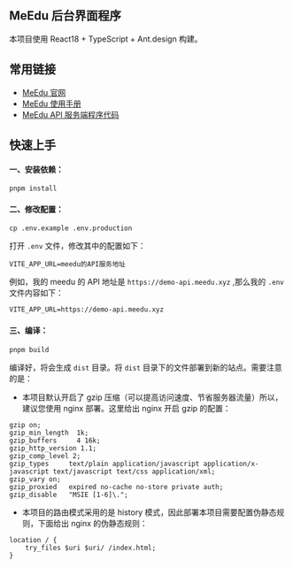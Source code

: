 ## MeEdu 后台界面程序

本项目使用 React18 + TypeScript + Ant.design 构建。

## 常用链接

- [MeEdu 官网](https://meedu.vip)
- [MeEdu 使用手册](https://www.yuque.com/meedu/fvvkbf)
- [MeEdu API 服务端程序代码](https://github.com/Qsnh/meedu)

## 快速上手

#### 一、安装依赖：

```
pnpm install
```

#### 二、修改配置：

```
cp .env.example .env.production
```

打开 `.env` 文件，修改其中的配置如下：

```
VITE_APP_URL=meedu的API服务地址
```

例如，我的 meedu 的 API 地址是 `https://demo-api.meedu.xyz` ,那么我的 `.env` 文件内容如下：

```
VITE_APP_URL=https://demo-api.meedu.xyz
```

#### 三、编译：

```
pnpm build
```

编译好，将会生成 `dist` 目录。将 `dist` 目录下的文件部署到新的站点。需要注意的是：

- 本项目默认开启了 gzip 压缩（可以提高访问速度、节省服务器流量）所以，建议您使用 nginx 部署。这里给出 nginx 开启 gzip 的配置：

```
gzip on;
gzip_min_length  1k;
gzip_buffers     4 16k;
gzip_http_version 1.1;
gzip_comp_level 2;
gzip_types     text/plain application/javascript application/x-javascript text/javascript text/css application/xml;
gzip_vary on;
gzip_proxied   expired no-cache no-store private auth;
gzip_disable   "MSIE [1-6]\.";
```

- 本项目的路由模式采用的是 history 模式，因此部署本项目需要配置伪静态规则，下面给出 nginx 的伪静态规则：

```
location / {
    try_files $uri $uri/ /index.html;
}
```
